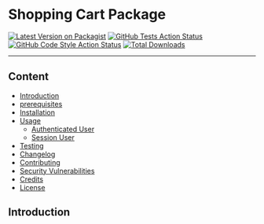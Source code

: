 # Shopping Cart Package

[![Latest Version on Packagist](https://img.shields.io/packagist/v/girover/cart.svg?style=flat-square)](https://packagist.org/packages/girover/cart)
[![GitHub Tests Action Status](https://img.shields.io/github/workflow/status/girover/cart/run-tests?label=tests)](https://github.com/girover/cart/actions?query=workflow%3Arun-tests+branch%3Amain)
[![GitHub Code Style Action Status](https://img.shields.io/github/workflow/status/girover/cart/Check%20&%20fix%20styling?label=code%20style)](https://github.com/girover/cart/actions?query=workflow%3A"Check+%26+fix+styling"+branch%3Amain)
[![Total Downloads](https://img.shields.io/packagist/dt/girover/cart.svg?style=flat-square)](https://packagist.org/packages/girover/cart)


---
## Content

  - [Introduction](#introduction)
  - [prerequisites](#prerequisites)
  - [Installation](#installation)
  - [Usage](#usage)
    - [Authenticated User](#authenticated-user)
    - [Session User](#session-user)
  - [Testing](#testing)
  - [Changelog](#changelog)
  - [Contributing](#contributing)
  - [Security Vulnerabilities](#security-vulnerabilities)
  - [Credits](#credits)
  - [License](#license)


## Introduction